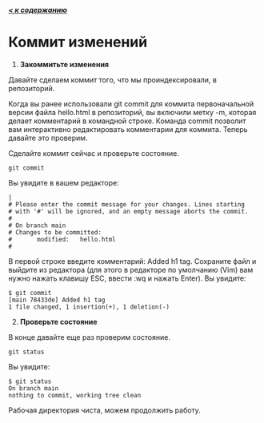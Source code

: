 ***[< к содержанию](/README.md)***

# **Коммит изменений**

1. **Закоммитьте изменения**

Давайте сделаем коммит того, что мы проиндексировали, в репозиторий.

Когда вы ранее использовали git commit для коммита первоначальной версии файла hello.html в репозиторий, вы включили метку -m, которая делает комментарий в командной строке. Команда commit позволит вам интерактивно редактировать комментарии для коммита. Теперь давайте это проверим.

Сделайте коммит сейчас и проверьте состояние.

    git commit

Вы увидите в вашем редакторе:

    |
    # Please enter the commit message for your changes. Lines starting
    # with '#' will be ignored, and an empty message aborts the commit.
    #
    # On branch main
    # Changes to be committed:
    #       modified:   hello.html
    #

В первой строке введите комментарий: Added h1 tag. Сохраните файл и выйдите из редактора (для этого в редакторе по умолчанию (Vim) вам нужно нажать клавишу ESC, ввести :wq и нажать Enter). Вы увидите:

    $ git commit
    [main 78433de] Added h1 tag
    1 file changed, 1 insertion(+), 1 deletion(-)

2. **Проверьте состояние**


В конце давайте еще раз проверим состояние.

    git status

Вы увидите:

    $ git status
    On branch main
    nothing to commit, working tree clean

Рабочая директория чиста, можем продолжить работу.
